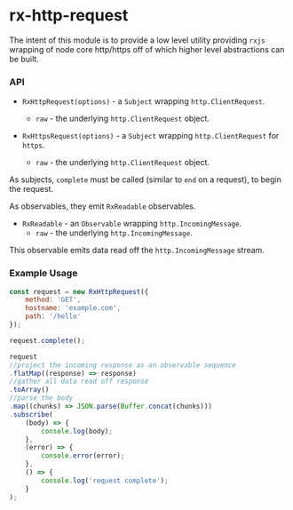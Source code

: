 # rx-http-request

The intent of this module is to provide a low level utility providing `rxjs` wrapping of node core http/https 
off of which higher level abstractions can be built. 

### API

- `RxHttpRequest(options)` - a `Subject` wrapping `http.ClientRequest`.
    - `raw` - the underlying `http.ClientRequest` object. 

- `RxHttpsRequest(options)` - a `Subject` wrapping `http.ClientRequest` for `https`.
    - `raw` - the underlying `http.ClientRequest` object.

As subjects, `complete` must be called (similar to `end` on a request), to begin the request.

As observables, they emit `RxReadable` observables.

- `RxReadable` - an `Observable` wrapping `http.IncomingMessage`.
    - `raw` - the underlying `http.IncomingMessage`.

This observable emits data read off the `http.IncomingMessage` stream.

### Example Usage

```javascript
const request = new RxHttpRequest({
    method: 'GET',
    hostname: 'example.com',
    path: '/hello'
});

request.complete();

request
//project the incoming response as an observable sequence
.flatMap((response) => response)
//gather all data read off response
.toArray()
//parse the body
.map((chunks) => JSON.parse(Buffer.concat(chunks)))
.subscribe(
    (body) => {
        console.log(body);
    },
    (error) => {
        console.error(error);
    },
    () => {
        console.log('request complete');
    }
);
```